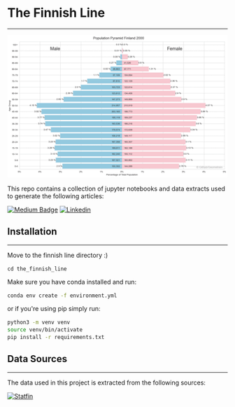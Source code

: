# The Finnish Line

---

![](charts/population_pyramid.gif)

This repo contains a collection of jupyter notebooks and data extracts used to generate the following articles:

[![Medium Badge](https://img.shields.io/badge/Medium-303030?style=for-the-badge&logo=medium&logoColor=white)]()
[![Linkedin](https://img.shields.io/badge/Linkedin-0077B5?style=for-the-badge&logo=Linkedin&logoColor=white)]()
## Installation

---
Move  to the finnish line directory :)  
```
cd the_finnish_line
```
Make sure you have conda installed and run:
```bash
conda env create -f environment.yml
```
or if you're using pip simply run:
```bash
python3 -m venv venv
source venv/bin/activate
pip install -r requirements.txt
```

## Data Sources

---
The data used in this project is extracted from the following sources:

[![Statfin](https://img.shields.io/badge/Statfin_Database-0077B5?style=for-the-badge&logo=redis&logoColor=white)](https://pxdata.stat.fi/PxWeb/pxweb/en/StatFin/)


